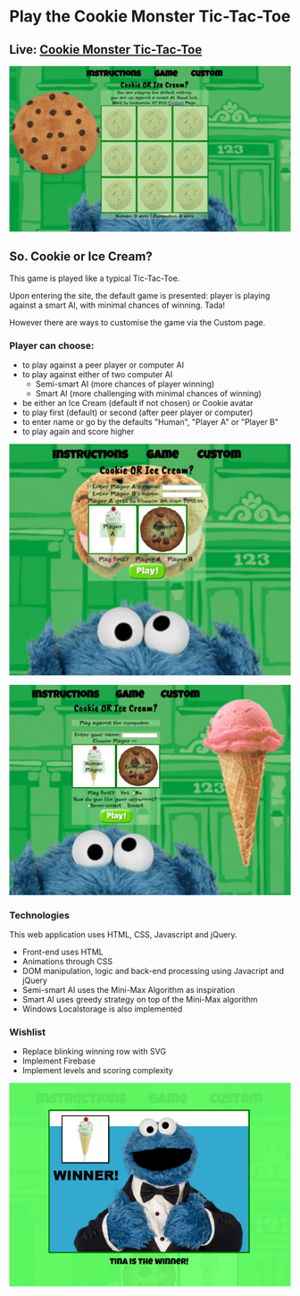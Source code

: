 Play the Cookie Monster Tic-Tac-Toe
============

Live: [Cookie Monster Tic-Tac-Toe](https://mmborres.github.io/legendary-broccoli/)
------------

![Default Game](defaultgame.png "Default Game")

So. Cookie or Ice Cream?
------------

This game is played like a typical Tic-Tac-Toe. 

Upon entering the site, the default game is presented: player is playing against a smart AI, with minimal chances of winning. Tada!

However there are ways to customise the game via the Custom page.

### Player can choose: ###

  * to play against a peer player or computer AI
  * to play against either of two computer AI
    * Semi-smart AI (more chances of player winning)
    * Smart AI (more challenging with minimal chances of winning)
  * be either an Ice Cream (default if not chosen) or Cookie avatar
  * to play first (default) or second (after peer player or computer)
  * to enter name or go by the defaults "Human", "Player A" or "Player B"
  * to play again and score higher

![Play against peer](peerplay.png "Play against peer")

![Play against AI](playagainstAI.png "Play against AI")

### Technologies ###

This web application uses HTML, CSS, Javascript and jQuery. 

  * Front-end uses HTML
  * Animations through CSS
  * DOM manipulation, logic and back-end processing using Javacript and jQuery
  * Semi-smart AI uses the Mini-Max Algorithm as inspiration
  * Smart AI uses greedy strategy on top of the Mini-Max algorithm
  * Windows Localstorage is also implemented
  
### Wishlist ###

  * Replace blinking winning row with SVG
  * Implement Firebase
  * Implement levels and scoring complexity

![Winnner](winner.png "When player wins a round")

